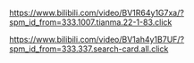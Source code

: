 https://www.bilibili.com/video/BV1R64y1G7xa/?spm_id_from=333.1007.tianma.22-1-83.click

https://www.bilibili.com/video/BV1ah4y1B7UF/?spm_id_from=333.337.search-card.all.click


